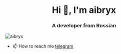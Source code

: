 <h1 align="center">Hi 👋, I'm aibryx</h1>
<h3 align="center">A developer from Russian</h3>

<p align="left"> <img src="https://komarev.com/ghpvc/?username=aibryx&label=Profile%20views&color=0e75b6&style=flat" alt="aibryx" /> </p>

- 📫 How to reach me [telegram](https://t.me/aibryx)
